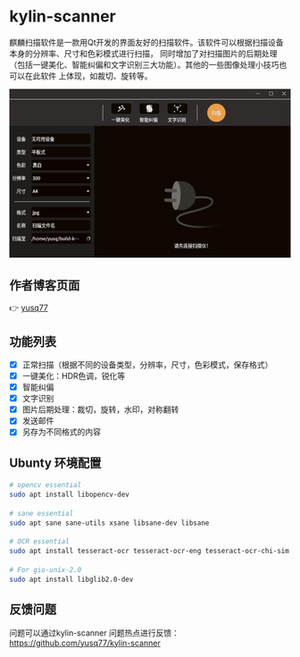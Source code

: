 # kylin-scanner
麒麟扫描软件是一款用Qt开发的界面友好的扫描软件。该软件可以根据扫描设备本身的分辨率、尺寸和色彩模式进行扫描，
同时增加了对扫描图片的后期处理（包括一键美化、智能纠偏和文字识别三大功能）。其他的一些图像处理小技巧也可以在此软件
上体现，如裁切、旋转等。

![Main Picture](docs/scan.jpg)

## 作者博客页面
:point_right:  [yusq77](https://yusq77.github.io/)

## 功能列表
- [x] 正常扫描（根据不同的设备类型，分辨率，尺寸，色彩模式，保存格式）
- [x] 一键美化：HDR色调，锐化等
- [x] 智能纠偏
- [x] 文字识别
- [x] 图片后期处理：裁切，旋转，水印，对称翻转
- [x] 发送邮件
- [x] 另存为不同格式的内容

## Ubunty 环境配置
``` bash
# opencv essential
sudo apt install libopencv-dev

# sane essential
sudo apt sane sane-utils xsane libsane-dev libsane

# OCR essential
sudo apt install tesseract-ocr tesseract-ocr-eng tesseract-ocr-chi-sim libleptonica-dev libtesseract-dev

# For gio-unix-2.0
sudo apt install libglib2.0-dev
```

## 反馈问题
问题可以通过kylin-scanner 问题热点进行反馈：https://github.com/yusq77/kylin-scanner

